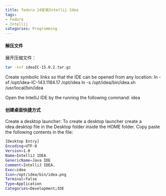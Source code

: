 ```yaml
---
title: fedora 24安装Intellij Idea
tags:
- Fedora
- Intellij
categories: Programming
---
```


#### 解压文件

展开压缩文件：

```Bash
tar -xvf ideaIC-15.0.2.tar.gz
```

Create symbolic links so that the IDE can be opened from any location:
ln -sf /opt/idea-IC-143.1184.17 /opt/idea
ln -s /opt/idea/bin/idea.sh /usr/local/bin/idea

Open the IntelliJ IDE by the running the following command:
idea

#### 创建桌面快捷方式

Create a desktop launcher:
To create a desktop launcher create a idea.desktop file in the Desktop folder inside the HOME folder. Copy paste the following contents in the file:

```Bash
[Desktop Entry]
Encoding=UTF-8
Version=1.0
Name=IntelliJ IDEA
GenericName=Java IDE
Comment=IntelliJ IDEA.
Exec=idea
Icon=/opt/idea/bin/idea.png
Terminal=false
Type=Application
Categories=Development;IDE
```
